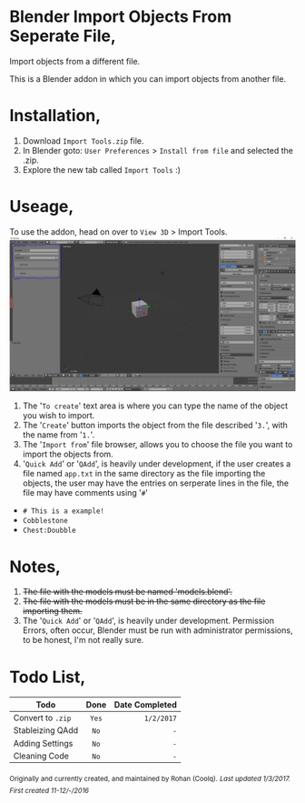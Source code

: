 # Blender Import Objects From Seperate File,
Import objects from a different file.

This is a Blender addon in which you can import objects from another file.

# Installation,
1. Download `Import Tools.zip` file.
2. In Blender goto: `User Preferences` > `Install from file` and selected the .zip.
3. Explore the new tab called `Import Tools` :)

# Useage,
To use the addon, head on over to `View 3D` > Import Tools.  
<img src="https://github.com/coolq1000/Blender-Import-Objects-From-Seperate-File/blob/master/Resources/Frame%201.PNG?raw=true" width="600"/>

1. The '`To create`' text area is where you can type the name of the object you wish to import.
2. The '`Create`' button imports the object from the file described '`3.`', with the name from '`1.`'.
3. The '`Import from`' file browser, allows you to choose the file you want to import the objects from.
4. '`Quick Add`' or '`QAdd`', is heavily under development, if the user creates a file named `app.txt` in the same directory as the file importing the objects, the user may have the entries on serperate lines in the file, the file may have comments using '`#`'

* `# This is a example!  `
* `Cobblestone  `
* `Chest:Doubble  `

# Notes,
1. ~~The file with the models must be named 'models.blend'.~~
2. ~~The file with the models must be in the same directory as the file importing them.~~
3. The '`Quick Add`' or '`QAdd`', is heavily under development. Permission Errors, often occur, Blender must be run with administrator permissions, to be honest, I'm not really sure.

# Todo List,
| Todo             | Done          | Date Completed  |
| ---------------- |:-------------:| ---------------:|
| Convert to `.zip`|         `Yes` |       `1/2/2017`|
| Stableizing QAdd |          `No` |             `-` |
| Adding Settings  |          `No` |             `-` |
| Cleaning Code    |          `No` |             `-` |  
  
<sub>Originally and currently created, and maintained by Rohan (Coolq).</sub>
<sub>*Last updated 1/3/2017. First created 11-12/-/2016*</sub>
